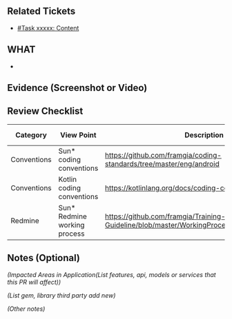 ## Related Tickets
- [#Task xxxxx: Content](https://edu-redmine.sun-asterisk.vn/issues/xxxx)
## WHAT
- 
## Evidence (Screenshot or Video)

## Review Checklist

Category | View Point | Description | Self review | Reviewer2 (name)
--- | --- | --- | --- | ---
Conventions | Sun* coding conventions | https://github.com/framgia/coding-standards/tree/master/eng/android |<li>- [ ] yes</li>|<li>- [ ] yes</li>  
Conventions | Kotlin coding conventions | https://kotlinlang.org/docs/coding-conventions.html |<li>- [ ] yes</li>|<li>- [ ] yes</li>  
Redmine | Sun* Redmine working process  | https://github.com/framgia/Training-Guideline/blob/master/WorkingProcess/redmine/redmine.md |<li>- [ ] yes</li>|<li>- [ ] yes</li>  

## Notes (Optional)
*(Impacted Areas in Application(List features, api, models or services that this PR will affect))*

*(List gem, library third party add new)*

*(Other notes)*